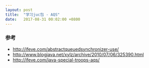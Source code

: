 ```yaml
---
layout: post
title:  "学习juc包 - AQS"
date:   2017-08-31 00:02:00 +0800
---
```


### 参考

- http://ifeve.com/abstractqueuedsynchronizer-use/
- http://www.blogjava.net/xylz/archive/2010/07/06/325390.html
- http://ifeve.com/java-special-troops-aqs/
